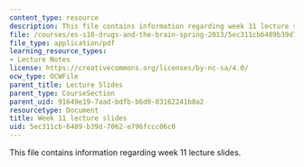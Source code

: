 ```yaml
---
content_type: resource
description: This file contains information regarding week 11 lecture slides.
file: /courses/es-s10-drugs-and-the-brain-spring-2013/5ec311cb6489b39d7062e796fccc06c0_MITES_S10S13_Week11.pdf
file_type: application/pdf
learning_resource_types:
- Lecture Notes
license: https://creativecommons.org/licenses/by-nc-sa/4.0/
ocw_type: OCWFile
parent_title: Lecture Slides
parent_type: CourseSection
parent_uid: 91649e19-7aad-bdfb-b6d0-83162241b8a2
resourcetype: Document
title: Week 11 lecture slides
uid: 5ec311cb-6489-b39d-7062-e796fccc06c0
---
```

This file contains information regarding week 11 lecture slides.